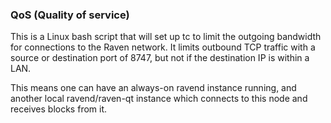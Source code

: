 ### QoS (Quality of service) ###

This is a Linux bash script that will set up tc to limit the outgoing bandwidth for connections to the Raven network. It limits outbound TCP traffic with a source or destination port of 8747, but not if the destination IP is within a LAN.

This means one can have an always-on ravend instance running, and another local ravend/raven-qt instance which connects to this node and receives blocks from it.
